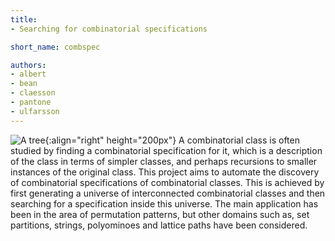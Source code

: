 ```yaml
---
title:
- Searching for combinatorial specifications

short_name: combspec

authors:
- albert
- bean
- claesson
- pantone
- ulfarsson
---
```

![A tree]({{site.baseurl}}/assets/img/combspec.png){:align="right" height="200px"}
A combinatorial class is often studied by finding a combinatorial specification
for it, which is a description of the class in terms of simpler classes, and
perhaps recursions to smaller instances of the original class.
This project aims to automate the discovery of combinatorial specifications
of combinatorial classes. This is achieved by first generating a universe of
interconnected combinatorial classes and then searching for a specification
inside this universe. The main application has been in the area of permutation
patterns, but other domains such as, set partitions, strings, polyominoes and
lattice paths have been considered.
